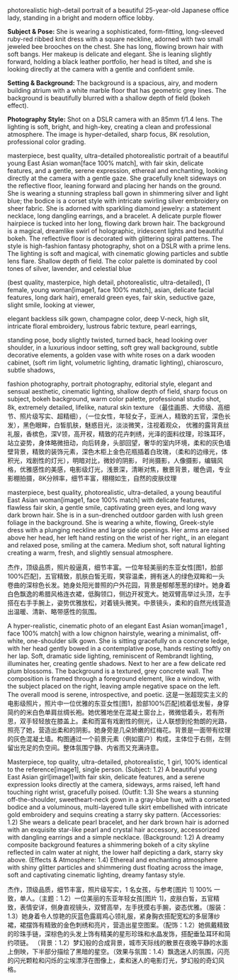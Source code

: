 photorealistic high-detail portrait of a beautiful 25-year-old Japanese office lady, standing in a bright and modern office lobby.

**Subject & Pose:**
She is wearing a sophisticated, form-fitting, long-sleeved ruby-red ribbed knit dress with a square neckline, adorned with two small jeweled bee brooches on the chest. She has long, flowing brown hair with soft bangs. Her makeup is delicate and elegant. She is leaning slightly forward, holding a black leather portfolio, her head is tilted, and she is looking directly at the camera with a gentle and confident smile.

**Setting & Background:**
The background is a spacious, airy, and modern building atrium with a white marble floor that has geometric grey lines. The background is beautifully blurred with a shallow depth of field (bokeh effect).

**Photography Style:**
Shot on a DSLR camera with an 85mm f/1.4 lens. The lighting is soft, bright, and high-key, creating a clean and professional atmosphere. The image is hyper-detailed, sharp focus, 8K resolution, professional color grading.


masterpiece, best quality, ultra-detailed photorealistic portrait of a beautiful young East Asian woman[face 100% match], with fair skin, delicate features, and a gentle, serene expression, ethereal and enchanting, looking directly at the camera with a gentle gaze. She gracefully knelt sideways on the reflective floor, leaning forward and placing her hands on the ground.
She is wearing a stunning strapless ball gown in shimmering silver and light blue; the bodice is a corset style with intricate swirling silver embroidery on sheer fabric. She is adorned with sparkling diamond jewelry: a statement necklace, long dangling earrings, and a bracelet. A delicate purple flower hairpiece is tucked into her long, flowing dark brown hair.
The background is a magical, dreamlike swirl of holographic, iridescent lights and beautiful bokeh. The reflective floor is decorated with glittering spiral patterns.
The style is high-fashion fantasy photography, shot on a DSLR with a prime lens. The lighting is soft and magical, with cinematic glowing particles and subtle lens flare. Shallow depth of field. The color palette is dominated by cool tones of silver, lavender, and celestial blue


(best quality, masterpice, high detail, photorealistic, ultra-detailed), (1 female, young woman[image1, face 100% match], asian, delicate facial features, long dark hair), emerald green eyes, fair skin, seductive gaze, slight smile, looking at viewer,

elegant backless silk gown, champagne color, deep V-neck, high slit, intricate floral embroidery, lustrous fabric texture, pearl earrings,

standing pose, body slightly twisted, turned back, head looking over shoulder, in a luxurious indoor setting, soft grey wall background, subtle decorative elements, a golden vase with white roses on a dark wooden cabinet, (soft rim light, volumetric lighting, dramatic lighting), chiaroscuro, subtle shadows,

fashion photography, portrait photography, editorial style, elegant and sensual aesthetic, cinematic lighting, shallow depth of field, sharp focus on subject, bokeh background, warm color palette, professional studio shot, 8k, extremely detailed, lifelike, natural skin texture
（最佳画质、大师级、高细节、照片级写实、超精细），（一位女性，年轻女子，亚洲人，精致的五官，深色长发），黑色眼眸，白皙肌肤，魅惑目光，淡淡微笑，注视着观众，
优雅的露背真丝礼服，香槟色，深V领，高开衩，精致的花卉刺绣，光泽的面料纹理，珍珠耳环，
站立姿势，身体略微扭动，向后转身，头部回望，奢华的室内环境，柔和的灰色墙壁背景，精致的装饰元素，深色木柜上金色花瓶插着白玫瑰，（柔和的边缘光，体积光，戏剧性的灯光），明暗对比，微妙的阴影，
时尚摄影，人像摄影，编辑风格，优雅感性的美感，电影级灯光，浅景深，清晰对焦，散景背景，暖色调，专业影棚拍摄，8K分辨率，细节丰富，栩栩如生，自然的皮肤纹理



masterpiece, best quality, photorealistic, ultra-detailed, a young beautiful East Asian woman[image1, face 100% match] with delicate features, flawless fair skin, a gentle smile, captivating green eyes, and long wavy dark brown hair. She is in a sun-drenched outdoor garden with lush green foliage in the background. She is wearing a white, flowing, Greek-style dress with a plunging neckline and large side openings. Her arms are raised above her head, her left hand resting on the wrist of her right,, in an elegant and relaxed pose, smiling at the camera. Medium shot, soft natural lighting creating a warm, fresh, and slightly sensual atmosphere.

杰作，顶级品质，照片般逼真，细节丰富。一位年轻美丽的东亚女性[图1，脸部100%匹配]，五官精致，肌肤白皙无瑕，笑容温柔，拥有迷人的绿色双眸和一头卷曲的深棕色长发。她身处阳光普照的户外花园，背景是郁郁葱葱的绿叶。她身着白色飘逸的希腊风格连衣裙，低胸领口，侧边开衩宽大。她双臂高举过头顶，左手搭在右手手腕上，姿势优雅放松，对着镜头微笑。中景镜头，柔和的自然光线营造出温暖、清新、略带感性的氛围。




A hyper-realistic, cinematic photo of an elegant East Asian woman[image1 , face 100% match] with a low chignon hairstyle, wearing a minimalist, off-white, one-shoulder silk gown. She is sitting gracefully on a concrete ledge, with her head gently bowed in a contemplative pose, hands resting softly on her lap. Soft, dramatic side lighting, reminiscent of Rembrandt lighting, illuminates her, creating gentle shadows. Next to her are a few delicate red plum blossoms. The background is a textured, grey concrete wall. The composition is framed through a foreground element, like a window, with the subject placed on the right, leaving ample negative space on the left. The overall mood is serene, introspective, and poetic.
这是一张超现实主义的电影级照片，照片中一位优雅的东亚女性[图1，脸部100%匹配]梳着低发髻，身穿简约的米白色单肩丝绸长袍。她优雅地坐在混凝土窗台上，微微低着头，若有所思，双手轻轻放在膝盖上。柔和而富有戏剧性的侧光，让人联想到伦勃朗的光路，照亮了她，营造出柔和的阴影。她身旁是几朵娇嫩的红梅花。背景是一面带有纹理的灰色混凝土墙。构图通过一个前景元素（例如窗户）构成，主体位于右侧，左侧留出充足的负空间。整体氛围宁静、内省而又充满诗意。



Masterpiece, top quality, ultra-detailed, photorealistic, 1 girl, 100% identical to the reference[image1], single person.
(Subject: 1.2) A beautiful young East Asian girl[image1]with fair skin, delicate features, and a serene expression looks directly at the camera, sideways, arms raised, left hand touching right wrist, gracefully poised.
(Outfit: 1.3) She wears a stunning off-the-shoulder, sweetheart-neck gown in a gray-blue hue, with a corseted bodice and a voluminous, multi-layered tulle skirt embellished with intricate gold embroidery and sequins creating a starry sky pattern.
(Accessories: 1.2) She wears a delicate pearl bracelet, and her dark brown hair is adorned with an exquisite star-like pearl and crystal hair accessory, accessorized with dangling earrings and a simple necklace.
(Background: 1.2) A dreamy composite background features a shimmering bokeh of a city skyline reflected in calm water at night, the lower half depicting a dark, starry sky above.
(Effects & Atmosphere: 1.4) Ethereal and enchanting atmosphere with shiny glitter particles and shimmering dust floating across the image, soft and captivating cinematic lighting, dreamy fantasy style.

杰作，顶级品质，细节丰富，照片级写实，1 名女孩，与参考[图片 1] 100% 一致，单人。（主题：1.2）一位美丽的东亚年轻女孩[图片 1]，皮肤白皙，五官精致，表情安详，侧身直视镜头，双臂高举，左手抚摸右手腕，姿态优雅。（服装：1.3）她身着令人惊艳的灰蓝色露肩鸡心领礼服，紧身胸衣搭配宽松的多层薄纱裙，裙摆饰有精致的金色刺绣和亮片，营造出星空图案。（配饰：1.2）她佩戴精致的珍珠手链，深棕色的头发上饰有精美的星形珍珠和水晶发饰，搭配垂坠耳环和简约项链。 （背景：1.2）梦幻般的合成背景，城市天际线的散景在夜晚平静的水面上倒映，下半部分描绘了黑暗的星空。（效果与氛围：1.4）飘逸迷人的氛围，闪亮的闪光颗粒和闪烁的尘埃漂浮在图像上，柔和迷人的电影灯光，梦幻般的奇幻风格。
